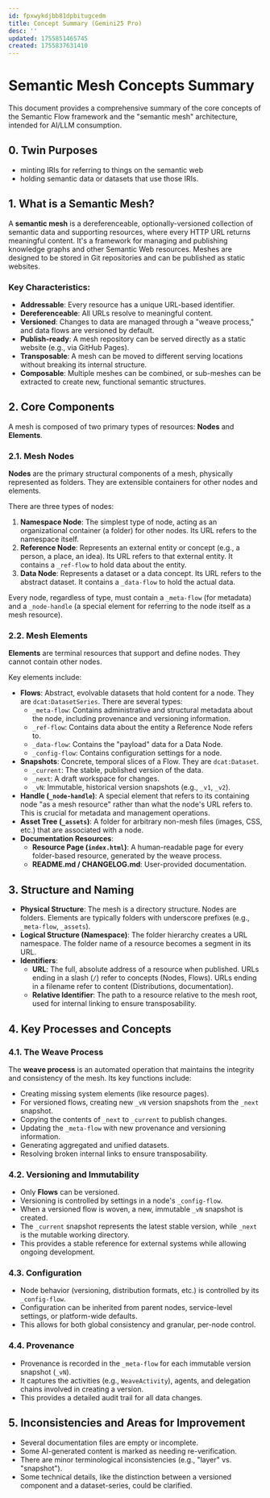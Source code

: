 ```yaml
---
id: fpxwykdjbb81dpbitugcedm
title: Concept Summary (Gemini25 Pro)
desc: ''
updated: 1755851465745
created: 1755837631410
---
```




# Semantic Mesh Concepts Summary

This document provides a comprehensive summary of the core concepts of the Semantic Flow framework and the "semantic mesh" architecture, intended for AI/LLM consumption.

## 0. Twin Purposes

- minting IRIs for referring to things on the semantic web
- holding semantic data or datasets that use those IRIs.

## 1. What is a Semantic Mesh?

A **semantic mesh** is a dereferenceable, optionally-versioned collection of semantic data and supporting resources, where every HTTP URL returns meaningful content. It's a framework for managing and publishing knowledge graphs and other Semantic Web resources. Meshes are designed to be stored in Git repositories and can be published as static websites.

### Key Characteristics:

-   **Addressable**: Every resource has a unique URL-based identifier.
-   **Dereferenceable**: All URLs resolve to meaningful content.
-   **Versioned**: Changes to data are managed through a "weave process," and data flows are versioned by default.
-   **Publish-ready**: A mesh repository can be served directly as a static website (e.g., via GitHub Pages).
-   **Transposable**: A mesh can be moved to different serving locations without breaking its internal structure.
-   **Composable**: Multiple meshes can be combined, or sub-meshes can be extracted to create new, functional semantic structures.

## 2. Core Components

A mesh is composed of two primary types of resources: **Nodes** and **Elements**.

### 2.1. Mesh Nodes

**Nodes** are the primary structural components of a mesh, physically represented as folders. They are extensible containers for other nodes and elements.

There are three types of nodes:

1.  **Namespace Node**: The simplest type of node, acting as an organizational container (a folder) for other nodes. Its URL refers to the namespace itself.
2.  **Reference Node**: Represents an external entity or concept (e.g., a person, a place, an idea). Its URL refers to that external entity. It contains a `_ref-flow` to hold data about the entity.
3.  **Data Node**: Represents a dataset or a data concept. Its URL refers to the abstract dataset. It contains a `_data-flow` to hold the actual data.

Every node, regardless of type, must contain a `_meta-flow` (for metadata) and a `_node-handle` (a special element for referring to the node itself as a mesh resource).

### 2.2. Mesh Elements

**Elements** are terminal resources that support and define nodes. They cannot contain other nodes.

Key elements include:

-   **Flows**: Abstract, evolvable datasets that hold content for a node. They are `dcat:DatasetSeries`. There are several types:
    -   `_meta-flow`: Contains administrative and structural metadata about the node, including provenance and versioning information.
    -   `_ref-flow`: Contains data about the entity a Reference Node refers to.
    -   `_data-flow`: Contains the "payload" data for a Data Node.
    -   `_config-flow`: Contains configuration settings for a node.
-   **Snapshots**: Concrete, temporal slices of a Flow. They are `dcat:Dataset`.
    -   `_current`: The stable, published version of the data.
    -   `_next`: A draft workspace for changes.
    -   `_vN`: Immutable, historical version snapshots (e.g., `_v1`, `_v2`).
-   **Handle (`_node-handle`)**: A special element that refers to its containing node "as a mesh resource" rather than what the node's URL refers to. This is crucial for metadata and management operations.
-   **Asset Tree (`_assets`)**: A folder for arbitrary non-mesh files (images, CSS, etc.) that are associated with a node.
-   **Documentation Resources**:
    -   **Resource Page (`index.html`)**: A human-readable page for every folder-based resource, generated by the weave process.
    -   **README.md / CHANGELOG.md**: User-provided documentation.

## 3. Structure and Naming

-   **Physical Structure**: The mesh is a directory structure. Nodes are folders. Elements are typically folders with underscore prefixes (e.g., `_meta-flow`, `_assets`).
-   **Logical Structure (Namespace)**: The folder hierarchy creates a URL namespace. The folder name of a resource becomes a segment in its URL.
-   **Identifiers**:
    -   **URL**: The full, absolute address of a resource when published. URLs ending in a slash (`/`) refer to concepts (Nodes, Flows). URLs ending in a filename refer to content (Distributions, documentation).
    -   **Relative Identifier**: The path to a resource relative to the mesh root, used for internal linking to ensure transposability.

## 4. Key Processes and Concepts

### 4.1. The Weave Process

The **weave process** is an automated operation that maintains the integrity and consistency of the mesh. Its key functions include:
-   Creating missing system elements (like resource pages).
-   For versioned flows, creating new `_vN` version snapshots from the `_next` snapshot.
-   Copying the contents of `_next` to `_current` to publish changes.
-   Updating the `_meta-flow` with new provenance and versioning information.
-   Generating aggregated and unified datasets.
-   Resolving broken internal links to ensure transposability.

### 4.2. Versioning and Immutability

-   Only **Flows** can be versioned.
-   Versioning is controlled by settings in a node's `_config-flow`.
-   When a versioned flow is woven, a new, immutable `_vN` snapshot is created.
-   The `_current` snapshot represents the latest stable version, while `_next` is the mutable working directory.
-   This provides a stable reference for external systems while allowing ongoing development.

### 4.3. Configuration

-   Node behavior (versioning, distribution formats, etc.) is controlled by its `_config-flow`.
-   Configuration can be inherited from parent nodes, service-level settings, or platform-wide defaults.
-   This allows for both global consistency and granular, per-node control.

### 4.4. Provenance

-   Provenance is recorded in the `_meta-flow` for each immutable version snapshot (`_vN`).
-   It captures the activities (e.g., `WeaveActivity`), agents, and delegation chains involved in creating a version.
-   This provides a detailed audit trail for all data changes.

## 5. Inconsistencies and Areas for Improvement

-   Several documentation files are empty or incomplete.
-   Some AI-generated content is marked as needing re-verification.
-   There are minor terminological inconsistencies (e.g., "layer" vs. "snapshot").
-   Some technical details, like the distinction between a versioned component and a dataset-series, could be clarified.
